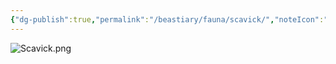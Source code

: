 ```yaml
---
{"dg-publish":true,"permalink":"/beastiary/fauna/scavick/","noteIcon":"","updated":"2025-02-23T14:17:47.000-08:00"}
---
```


![Scavick.png](/img/user/zz.%20Behind%20the%20Scenes/Resources/Field%20Journal/Scavick.png)